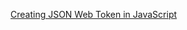 [Creating JSON Web Token in JavaScript](https://www.jonathan-petitcolas.com/2014/11/27/creating-json-web-token-in-javascript.html)


